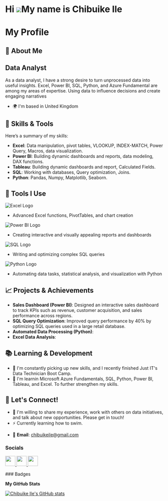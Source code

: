 Hi ![](https://user-images.githubusercontent.com/18350557/176309783-0785949b-9127-417c-8b55-ab5a4333674e.gif)My name is Chibuike Ile
====================================================================================================================================


# My Profile

## 🚀 About Me

Data Analyst
------------

As a data analyst, I have a strong desire to turn unprocessed data into useful insights. Excel, Power BI, SQL, Python, and Azure Fundamental are among my areas of expertise. Using data to influence decisions and create engaging narratives

* 🌍  I'm based in United Kingdom
 
## 💼 Skills & Tools

Here’s a summary of my skills:

- **Excel**: Data manipulation, pivot tables, VLOOKUP, INDEX-MATCH, Power Query, Macros, data visualization.
- **Power BI**: Building dynamic dashboards and reports, data modeling, DAX functions.
- **Tableau**: Building dynamic dashboards and report, Calculated Fields.
- **SQL**: Working with databases, Query optimization, Joins.
- **Python**: Pandas, Numpy, Matplotlib, Seaborn.

## 🔧 Tools I Use

![Excel Logo](https://upload.wikimedia.org/wikipedia/commons/a/a6/Excel_2013_logo.svg)  
- Advanced Excel functions, PivotTables, and chart creation

![Power BI Logo](https://upload.wikimedia.org/wikipedia/commons/a/a9/Power_BI_Logo.svg)  
- Creating interactive and visually appealing reports and dashboards

![SQL Logo](https://upload.wikimedia.org/wikipedia/commons/0/01/SQL_logo.svg)  
- Writing and optimizing complex SQL queries

![Python Logo](https://upload.wikimedia.org/wikipedia/commons/c/c3/Python-logo-notext.svg)  
- Automating data tasks, statistical analysis, and visualization with Python

## 📈 Projects & Achievements

- **Sales Dashboard (Power BI)**: Designed an interactive sales dashboard to track KPIs such as revenue, customer acquisition, and sales performance across regions.
- **SQL Query Optimization**: Improved query performance by 40% by optimizing SQL queries used in a large retail database.
- **Automated Data Processing (Python)**: 
- **Excel Data Analysis**: 



## 📚 Learning & Development

* 🧠 I'm constantly picking up new skills, and I recently finished Just IT's Data Technician Boot Camp.
* 🧠  I'm learnin Microsoft Azure Fundamentals, SQL, Python, Power BI, Tableau, and Excel. To further strengthen my skills.



## 💬 Let's Connect!

* 🤝 I'm willing to share my experience, work with others on data initiatives, and talk about new opportunities.  Please get in touch!
*  ⚡  Currently learning how to swim.

- 📧 **Email**: chibuikeile@gmail.com





### Socials

<p align="left"> <a href="https://www.github.com/Chibuike Ile" target="_blank" rel="noreferrer"> <picture> <source media="(prefers-color-scheme: dark)" srcset="https://raw.githubusercontent.com/danielcranney/readme-generator/main/public/icons/socials/github-dark.svg" /> <source media="(prefers-color-scheme: light)" srcset="https://raw.githubusercontent.com/danielcranney/readme-generator/main/public/icons/socials/github.svg" /> <img src="https://raw.githubusercontent.com/danielcranney/readme-generator/main/public/icons/socials/github.svg" width="32" height="32" /> </picture> </a> <a href="https://www.linkedin.com/in//chibuike-ile-40939726a/" target="_blank" rel="noreferrer"> <picture> <source media="(prefers-color-scheme: dark)" srcset="https://raw.githubusercontent.com/danielcranney/readme-generator/main/public/icons/socials/linkedin-dark.svg" /> <source media="(prefers-color-scheme: light)" srcset="https://raw.githubusercontent.com/danielcranney/readme-generator/main/public/icons/socials/linkedin.svg" /> <img src="https://raw.githubusercontent.com/danielcranney/readme-generator/main/public/icons/socials/linkedin.svg" width="32" height="32" /> </picture> </a> <a href="https://www.x.com/@chibuikeile" target="_blank" rel="noreferrer"> <picture> <source media="(prefers-color-scheme: dark)" srcset="https://raw.githubusercontent.com/danielcranney/readme-generator/main/public/icons/socials/twitter-dark.svg" /> <source media="(prefers-color-scheme: light)" srcset="https://raw.githubusercontent.com/danielcranney/readme-generator/main/public/icons/socials/twitter.svg" /> <img src="https://raw.githubusercontent.com/danielcranney/readme-generator/main/public/icons/socials/twitter.svg" width="32" height="32" /> </picture> </a></p>
### Badges

<b>My GitHub Stats</b>

<a href="http://www.github.com/Chibuike Ile"><img src="https://github-readme-stats.vercel.app/api?username=Chibuike Ile&show_icons=true&hide=&count_private=true&title_color=0891b2&text_color=0891b2&icon_color=0891b2&bg_color=1c1917&hide_border=true&show_icons=true" alt="Chibuike Ile's GitHub stats" /></a>



